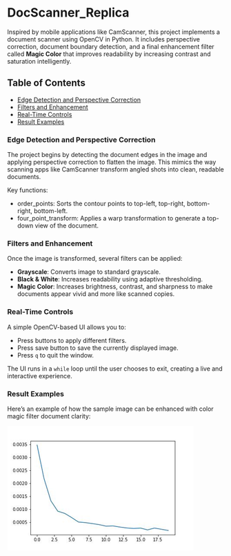 # DocScanner_Replica
Inspired by mobile applications like CamScanner, this project implements a document scanner using OpenCV in Python. It includes perspective correction, document boundary detection, and a final enhancement filter called **Magic Color** that improves readability by increasing contrast and saturation intelligently.

## Table of Contents

* [Edge Detection and Perspective Correction](https://github.com/KimiyaVahidMotlagh/DocScanner_Replica?tab=readme-ov-file#edge-detection-and-perspective-correction)
* [Filters and Enhancement](https://github.com/KimiyaVahidMotlagh/DocScanner_Replica?tab=readme-ov-file#filters-and-enhancement)
* [Real-Time Controls](https://github.com/KimiyaVahidMotlagh/DocScanner_Replica?tab=readme-ov-file#real-time-controls
)
* [Result Examples](https://github.com/KimiyaVahidMotlagh/DocScanner_Replica?tab=readme-ov-file#result-examples)


### Edge Detection and Perspective Correction
The project begins by detecting the document edges in the image and applying perspective correction to flatten the image. This mimics the way scanning apps like CamScanner transform angled shots into clean, readable documents.

Key functions:
* order_points: Sorts the contour points to top-left, top-right, bottom-right, bottom-left.
* four_point_transform: Applies a warp transformation to generate a top-down view of the document.

### Filters and Enhancement

Once the image is transformed, several filters can be applied:

* **Grayscale**: Converts image to standard grayscale.
* **Black & White**: Increases readability using adaptive thresholding.
* **Magic Color**: Increases brightness, contrast, and sharpness to make documents appear vivid and more like scanned copies.

### Real-Time Controls

A simple OpenCV-based UI allows you to:

* Press buttons to apply different filters.
* Press save button to save the currently displayed image.
* Press `q` to quit the window.

The UI runs in a `while` loop until the user chooses to exit, creating a live and interactive experience.


### Result Examples

Here’s an example of how the sample image can be enhanced with color magic filter document clarity:

<picture>
 <source media="(prefers-color-scheme: dark)" srcset="https://github.com/KimiyaVahidMotlagh/ANN_manualcoding/blob/main/Pictures/CostPlot.jpg">
 <img alt="Shows an illustrated sun in light color mode and a moon with stars in dark color mode." src="https://github.com/KimiyaVahidMotlagh/ANN_manualcoding/blob/main/Pictures/CostPlot.jpg">
</picture>


